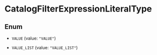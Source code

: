 

# CatalogFilterExpressionLiteralType

## Enum


* `VALUE` (value: `"VALUE"`)

* `VALUE_LIST` (value: `"VALUE_LIST"`)




